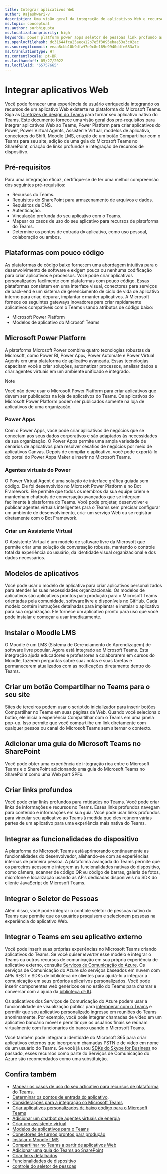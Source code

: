 ```yaml
---
title: Integrar aplicativos Web
author: Rajeshwari-v
description: Uma visão geral da integração de aplicativos Web e recursos de dispositivo com o aplicativo Microsoft Teams.
ms.topic: conceptual
ms.author: surbhigupta
ms.localizationpriority: high
keywords: power platform power apps seletor de pessoas link profundo assistente de agente virtual compartilhar com o Teams
ms.openlocfilehash: dc31644fca25aeca12b7e5f3095ebae53a3c02ac
ms.sourcegitcommit: eeaa8cbb10b9dfa97e9c8e169e9940ddfe683a7b
ms.translationtype: HT
ms.contentlocale: pt-BR
ms.lasthandoff: 05/27/2022
ms.locfileid: "65757665"
---
```

# <a name="integrate-web-apps"></a>Integrar aplicativos Web

Você pode fornecer uma experiência de usuário enriquecida integrando os recursos de um aplicativo Web existente na plataforma do Microsoft Teams. Siga as [Diretrizes de design do Teams](~/concepts/design/understand-use-cases.md) para tornar seu aplicativo nativo do Teams.
Este documento fornece uma visão geral dos pré-requisitos para integrar aplicativos Web ao Teams, Power Platform para criar aplicativos do Power, Power Virtual Agents, Assistente Virtual, modelos de aplicativo, conectores do Shift, Moodle LMS, criação de um botão Compartilhar com o Teams para seu site, adição de uma guia do Microsoft Teams no SharePoint, criação de links profundos e integração de recursos de dispositivo.

## <a name="prerequisites"></a>Pré-requisitos

Para uma integração eficaz, certifique-se de ter uma melhor compreensão dos seguintes pré-requisitos:

* Recursos do Teams.
* Requisitos do SharePoint para armazenamento de arquivos e dados.
* Requisitos de DNS.
* Autenticação.
* Vinculação profunda do seu aplicativo com o Teams.
* Mapear os casos de uso do seu aplicativo para recursos de plataforma do Teams.
* Determine os pontos de entrada do aplicativo, como uso pessoal, colaboração ou ambos.

## <a name="low-code-platforms"></a>Plataformas com pouco código

As plataformas de código baixo fornecem uma abordagem intuitiva para o desenvolvimento de software e exigem pouca ou nenhuma codificação para criar aplicativos e processos. Você pode criar aplicativos personalizados facilmente com plataformas com pouco código. Essas plataformas consistem em uma interface visual, conectores para serviços de back-end e um sistema de gerenciamento de ciclo de vida de aplicativo interno para criar, depurar, implantar e manter aplicativos. A Microsoft fornece os seguintes gateways inovadores para criar rapidamente aplicativos compatíveis com o Teams usando atributos de código baixo:

* Microsoft Power Platform
* Modelos de aplicativo do Microsoft Teams

## <a name="microsoft-power-platform"></a>Microsoft Power Platform

A plataforma Microsoft Power combina quatro tecnologias robustas da Microsoft, como Power BI, Power Apps, Power Automate e Power Virtual Agents em uma plataforma de aplicativo avançada. Essas tecnologias capacitam você a criar soluções, automatizar processos, analisar dados e criar agentes virtuais em um ambiente unificado e integrado.

>[!NOTE]
>Você não deve usar o Microsoft Power Platform para criar aplicativos que devem ser publicados na loja de aplicativos do Teams. Os aplicativos do Microsoft Power Platform podem ser publicados somente na loja de aplicativos de uma organização.

### <a name="power-apps"></a>Power Apps

Com o Power Apps, você pode criar aplicativos de negócios que se conectam aos seus dados corporativos e são adaptados às necessidades da sua organização. O Power Apps permite uma ampla variedade de cenários de aplicativos para resolver desafios de negócios por meio de aplicativos Canvas. Depois de compilar o aplicativo, você pode exportá-lo do portal do Power Apps Maker e inserir no Microsoft Teams.

### <a name="power-virtual-agents"></a>Agentes virtuais do Power

O Power Virtual Agent é uma solução de interface gráfica guiada sem código. Ele foi desenvolvido no Microsoft Power Platform e no Bot Framework. Ele permite que todos os membros da sua equipe criem e mantenham chatbots de conversação avançados que se integram facilmente à plataforma do Teams. Você pode projetar, desenvolver e publicar agentes virtuais inteligentes para o Teams sem precisar configurar um ambiente de desenvolvimento, criar um serviço Web ou se registrar diretamente com o Bot Framework.

### <a name="create-virtual-assistant"></a>Criar um Assistente Virtual

O Assistente Virtual é um modelo de software livre da Microsoft que permite criar uma solução de conversação robusta, mantendo o controle total da experiência do usuário, da identidade visual organizacional e dos dados necessários.

## <a name="app-templates"></a>Modelos de aplicativos

Você pode usar o modelo de aplicativo para criar aplicativos personalizados para atender às suas necessidades organizacionais. Os modelos de aplicativos são aplicativos prontos para produção para o Microsoft Teams orientadas pela comunidade, software livre e disponíveis no GitHub. Cada modelo contém instruções detalhadas para implantar e instalar o aplicativo para sua organização. Ele fornece um aplicativo pronto para uso que você pode instalar e começar a usar imediatamente.

## <a name="install-moodle-lms"></a>Instalar o Moodle LMS

O Moodle é um LMS (Sistema de Gerenciamento de Aprendizagem) de software livre popular. Agora está integrado ao Microsoft Teams. Esta integração ajuda educadores e professores a colaborarem em cursos do Moodle, fazerem perguntas sobre suas notas e suas tarefas e permanecerem atualizados com as notificações diretamente dentro do Teams.

## <a name="create-a-share-to-teams-button-for-your-website"></a>Criar um botão Compartilhar no Teams para o seu site

Sites de terceiros podem usar o script do inicializador para inserir botões Compartilhar no Teams em suas páginas da Web. Quando você seleciona o botão, ele inicia a experiência Compartilhar com o Teams em uma janela pop-up. Isso permite que você compartilhe um link diretamente com qualquer pessoa ou canal do Microsoft Teams sem alternar o contexto.

## <a name="add-a-microsoft-teams-tab-in-sharepoint"></a>Adicionar uma guia do Microsoft Teams no SharePoint

Você pode obter uma experiência de integração rica entre o Microsoft Teams e o SharePoint adicionando uma guia do Microsoft Teams no SharePoint como uma Web part SPFx.

## <a name="create-deep-link"></a>Criar links profundos

Você pode criar links profundos para entidades no Teams. Você pode criar links de informações e recursos no Teams. Esses links profundos navegam para conteúdo e informações em sua guia. Você pode usar links profundos para vincular seu aplicativo ao Teams à medida que eles reúnem várias partes de um aplicativo para uma experiência mais nativa do Teams.

## <a name="integrate-device-capabilities"></a>Integrar as funcionalidades do dispositivo

A plataforma do Microsoft Teams está aprimorando continuamente as funcionalidades do desenvolvedor, alinhando-se com as experiências internas de primeira pessoa. A plataforma avançada do Teams permite que os parceiros acessem e integrem as funcionalidades nativas do dispositivo, como câmera, scanner de código QR ou código de barras, galeria de fotos, microfone e localização usando as APIs dedicadas disponíveis no SDK do cliente JavaScript do Microsoft Teams.

## <a name="integrate-people-picker"></a>Integrar o Seletor de Pessoas

Além disso, você pode integrar o controle seletor de pessoas nativo do Teams que permite que os usuários pesquisem e selecionem pessoas na experiência do aplicativo Web.

## <a name="integrate-teams-in-your-external-app"></a>Integrar o Teams em seu aplicativo externo

Você pode inserir suas próprias experiências no Microsoft Teams criando aplicativos do Teams. Se você quiser *reverter* esse modelo e integrar o Teams ou outros recursos de comunicação em sua própria experiência de aplicativo externo, consulte [Serviços de Comunicação do Azure](/azure/communication-services/overview). Os serviços de Comunicação do Azure são serviços baseados em nuvem com APIs REST e SDKs de biblioteca de clientes para ajudá-lo a integrar a comunicação em seus próprios aplicativos personalizados. Você pode inserir componentes web genéricos ou no estilo do Teams para chamar e conversar com a ajuda da [ biblioteca de IU](https://azure.github.io/communication-ui-library/).

Os aplicativos dos Serviços de Comunicação do Azure podem usar a funcionalidade de visualização pública para [interoperar com o Teams](/azure/communication-services/concepts/teams-interop) e permitir que seu aplicativo personalizado ingresse em reuniões do Teams anonimamente. Por exemplo, você pode integrar chamadas de vídeo em um aplicativo bancário móvel e permitir que os usuários finais se reúnam virtualmente com funcionários do banco usando o Microsoft Teams.

Você também pode integrar a identidade do Microsoft 365 para criar aplicativos externos que incorporam chamadas PSTN e de vídeo em nome de um usuário do Teams. Se você já usou [SDKs do Skype for Business](/skype-sdk/appsdk/skypeappsdk) no passado, esses recursos como parte do Serviços de Comunicação do Azure são recomendados como uma substituição.

## <a name="see-also"></a>Confira também

* [Mapear os casos de uso do seu aplicativo para recursos de plataforma do Teams](~/concepts/design/map-use-cases.md).
* [Determinar os pontos de entrada do aplicativo](~/concepts/extensibility-points.md).
* [Considerações para a integração do Microsoft Teams](~/samples/integrating-web-apps.md)
* [Criar aplicativos personalizados de baixo código para o Microsoft Teams](~/samples/teams-low-code-solutions.md)
* [Adicionar um chatbot de agentes virtuais de energia](~/bots/how-to/add-power-virtual-agents-bot-to-teams.md)
* [Criar um assistente virtual](~/samples/virtual-assistant.md)
* [Modelos de aplicativos para o Teams](~/samples/app-templates.md)
* [Conectores de turnos prontos para produção](~/samples/shifts-wfm-connectors.md)
* [Instalar o Moodle LMS](~/resources/moodleinstructions.md)
* [Compartilhar no Teams a partir de aplicativos Web](~/concepts/build-and-test/share-to-teams-from-web-apps.md)
* [Adicionar uma guia do Teams ao SharePoint](~/tabs/how-to/tabs-in-sharepoint.md)
* [Criar links detalhados](~/concepts/build-and-test/deep-links.md)
* [Funcionalidades de dispositivo](~/concepts/device-capabilities/device-capabilities-overview.md)
* [controle do seletor de pessoas](~/concepts/device-capabilities/people-picker-capability.md)
